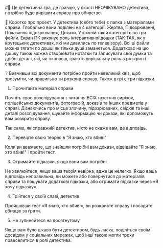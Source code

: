 #📝 Це детективна гра, де гравцю, у якості <spoiler>НЕОЧІКУВАНО</spoiler> детектива, потрібно буде вирішити справу про вбивство.

📏 Коротко про проект. 
У детектива (себто тебе) є папка з матеріалами справи. Глобально вони поділені на 4 категорії: Жертва, Підозрюванні, Показання підозрюваних, Докази. У кожній такій категорії є по три файли. Екран ПК виконує роль інтерактивної дошки (ТАК-ТАК, як у крутецьких детективах, які ми дивились по телевізору). Всі ці файли можна тягати по дошці як тільки душі заманеться. Додатково на цю дошку також можна створювати нотатки та записувати свої думки та дрібні деталі, які, як ти знаєш, грають вирішальну роль в розкритті справи.

❔ Вивчивши всі документи потрібно пройти невеликий квіз, щоб зрозуміти, чи правильно ти розкрив справу. Також в грі є три підказки.

1. Прочитайте матеріал справи

Почніть своє розслідування з читання ВСІХ газетних вирізок, поліцейських документів, фотографій, доказів та інших предметів у справі. Дізнаючись про місце злочину, підозрюваних, свідків та інші деталі розслідування, шукайте інформацію чи докази, які допоможуть вам розкрити справу.

Так само, як справжній детектив, ніхто не скаже вам, де відповідь.

2. Перевірте свою теорію в "Я знаю, хто вбив!"

Коли ви вважаєте, що знайшли потрібні вам докази, відвідайте "Я знаю, хто вбив!" і пройти тест.

3. Отримайте підказки, якщо вони вам потрібні

Не хвилюйтеся, якщо ваша теорія невірна, адже це нелегко. Якщо ваша відповідь неправильна, ви можете або повернутися до матеріалів справи та пошукати додаткові підказки, або отримати підказки через «Я хочу підказку».

4. Грійтеся у своїй славі, детектив

Пройшовши тест «Я знаю, хто вбив!», ви розкриєте справу і посадите вбивцю за ґрати.

5. Не зупиняйтеся на досягнутому

Якщо вам було цікаво бути детективом, будь ласка, поділіться своїм досвідом у соціальних мережах, щоб інші також могли трохи повеселитися в ролі детектива.
